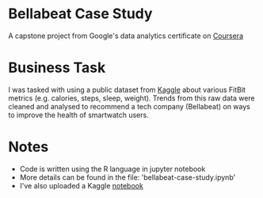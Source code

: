 # Bellabeat Case Study 
A capstone project from Google's data analytics certificate on [Coursera](https://www.coursera.org/professional-certificates/google-data-analytics)

# Business Task 
I was tasked with using a public dataset from [Kaggle](https://www.kaggle.com/datasets/arashnic/fitbit) about various FitBit metrics (e.g. calories, steps, sleep, weight). Trends from this raw data were cleaned and analysed to recommend a tech company (Bellabeat) on ways to improve the health of smartwatch users. 

# Notes
- Code is written using the R language in jupyter notebook 
- More details can be found in the file: 'bellabeat-case-study.ipynb'
- I've also uploaded a Kaggle [notebook](https://www.kaggle.com/code/minhjuniordinh/google-data-analytics-bellabeat-case-study)
